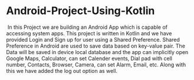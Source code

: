 # Android-Project-Using-Kotlin

&nbsp;In this Project we are building an Android App which is capable of accessing system apps. This project is written in Kotlin and we have provided Login and Sign up for user using a Shared Preference. Shared Preference in Android are used to save data based on key-value pair. The Data will be saved in device local database and the app can implicitly open Google Maps, Calculator, can set Calender events, Dial pad with cell number, Contacts, Browser, Camera, can set Alarm, Email, etc. Along with this we have added the log out option as well. 
